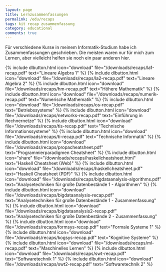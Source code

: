 ```yaml
---
layout: page
title: Lernzusammenfassungen
permalink: /edu/recaps
tags: kit recap zusammenfassung
category: educational
comments: true
---
```


Für verschiedene Kurse in meinem Informatik-Studium habe ich Zusammenfassungen geschrieben.
Die meisten waren nur für mich zum Lernen, aber vielleicht helfen sie noch ein paar anderen hier.

{% include dlbutton.html icon="download" file="/downloads/recaps/la1-recap.pdf" text="Lineare Algebra 1" %}
{% include dlbutton.html icon="download" file="/downloads/recaps/la2-recap.pdf" text="Lineare Algebra 2" %}
{% include dlbutton.html icon="download" file="/downloads/recaps/hm-recap.pdf" text="Höhere Mathematik" %}
{% include dlbutton.html icon="download" file="/downloads/recaps/numerik-recap.pdf" text="Numerische Mathematik" %}
{% include dlbutton.html icon="download" file="/downloads/recaps/os-recap.pdf" text="Betriebssysteme" %}
{% include dlbutton.html icon="download" file="/downloads/recaps/networks-recap.pdf" text="Einführung in Rechnernetze" %}
{% include dlbutton.html icon="download" file="/downloads/recaps/tis-recap.pdf" text="Technische Informationssysteme" %}
{% include dlbutton.html icon="download" file="/downloads/recaps/ti-recap.pdf" text="Technische Informatik" %}
{% include dlbutton.html icon="download" file="/downloads/recaps/propacheatsheet.pdf" text="Programmierparadigmen Cheatsheet" %}
{% include dlbutton.html icon="share" file="/downloads/recaps/haskellcheatsheet.html" text="Haskell Cheatsheet (Web)" %}
{% include dlbutton.html icon="download" file="/downloads/recaps/haskellcheatsheet.pdf" text="Haskell Cheatsheet (PDF)" %}
{% include dlbutton.html icon="download" file="/downloads/recaps/bigdataanalysis-algorithms.pdf" text="Analysetechniken für große Datenbestände 1 - Algorithmen" %}
{% include dlbutton.html icon="download" file="/downloads/recaps/bigdataanalysis-recap.pdf" text="Analysetechniken für große Datenbestände 1 - Zusammenfassung" %}
{% include dlbutton.html icon="download" file="/downloads/recaps/bigdataanalysis2-recap.pdf" text="Analysetechniken für große Datenbestände 2 - Zusammenfassung" %}
{% include dlbutton.html icon="download" file="/downloads/recaps/formsys-recap.pdf" text="Formale Systeme 1" %}
{% include dlbutton.html icon="download" file="/downloads/recaps/kogsys-recap.pdf" text="Kognitive Systeme" %}
{% include dlbutton.html icon="download" file="/downloads/recaps/ml-recap.pdf" text="Maschinelles Lernen" %}
{% include dlbutton.html icon="download" file="/downloads/recaps/swt-recap.pdf" text="Softwaretechnik 1" %}
{% include dlbutton.html icon="download" file="/downloads/recaps/swt2-recap.pdf" text="Softwaretechnik 2" %}